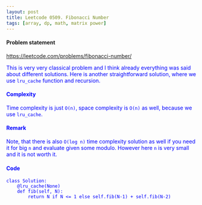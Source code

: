 ```yaml
---
layout: post
title: Leetcode 0509. Fibonacci Number
tags: [array, dp, math, matrix power]
---
```


#### Problem statement

<a href="https://leetcode.com/problems/fibonacci-number/"> <font color = blue>https://leetcode.com/problems/fibonacci-number/

This is very very classical problem and I think already everything was said about different solutions. Here is another straightforward solution, where we use `lru_cache` function and recursion.

#### Complexity
Time complexity is just `O(n)`, space complexity is `O(n)` as well, because we use `lru_cache`.

#### Remark
Note, that there is also `O(log n)` time complexity solution as well if you need it for big `n` and evaluate given some modulo. However here `n` is very small and it is not worth it.

#### Code

```
class Solution:
    @lru_cache(None)
    def fib(self, N):
        return N if N <= 1 else self.fib(N-1) + self.fib(N-2)
```